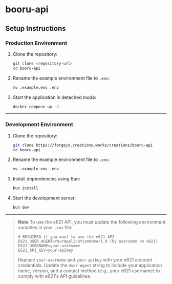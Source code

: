 # booru-api

## Setup Instructions

### Production Environment

1. Clone the repository:
   ```bash
   git clone <repository-url>
   cd booru-api
   ```

2. Rename the example environment file to `.env`:
   ```bash
   mv .example.env .env
   ```

3. Start the application in detached mode:
   ```bash
   docker compose up -d
   ```

---

### Development Environment

1. Clone the repository:
   ```bash
   git clone https://forgejo.creations.works/creations/booru-api
   cd booru-api
   ```

2. Rename the example environment file to `.env`:
   ```bash
   mv .example.env .env
   ```

3. Install dependencies using Bun:
   ```bash
   bun install
   ```

4. Start the development server:
   ```bash
   bun dev
   ```

---

> **Note**
> To use the e621 API, you must update the following environment variables in your `.env` file:
>
> ```env
> # REQUIRED if you want to use the e621 API
> E621_USER_AGENT=YourApplicationName/1.0 (by username on e621)
> E621_USERNAME=your-username
> E621_API_KEY=your-apikey
> ```
>
> Replace `your-username` and `your-apikey` with your e621 account credentials. Update the `User-Agent` string to include your application name, version, and a contact method (e.g., your e621 username) to comply with e621's API guidelines.
